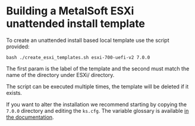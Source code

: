 # Building a MetalSoft ESXi unattended install template
To create an unattended install based local template use the script provided:

```
bash ./create_esxi_templates.sh esxi-700-uefi-v2 7.0.0
```

The first param is the label of the template and the second must match the name of the directory under ESXi/ directory.

The script can be executed multiple times, the template will be deleted if it exists.

If you want to alter the installation we recommend starting by copying the `7.0.0` directory and editing the `ks.cfg`.  The variable glossary is available [in the documentation](https://docs.metalsoft.io/en/latest/guides/creating_a_local_install_template_from_scratch.html).
